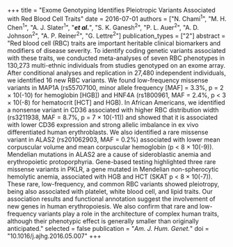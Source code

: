 +++
title = "Exome Genotyping Identifies Pleiotropic Variants Associated with Red Blood Cell Traits"
date = 2016-07-01
authors = ["N. Chami<sup>1</sup>", "M. H. Chen<sup>1</sup>", "A. J. Slater<sup>1</sup>", "***et al.***", "S. K. Ganesh<sup>2</sup>", "P. L. Auer<sup>2</sup>", "A. D. Johnson<sup>2</sup>", "A. P. Reiner<sup>2</sup>", "G. Lettre<sup>2</sup>"]
publication_types = ["2"]
abstract = "Red blood cell (RBC) traits are important heritable clinical biomarkers and modifiers of disease severity. To identify coding genetic variants associated with these traits, we conducted meta-analyses of seven RBC phenotypes in 130,273 multi-ethnic individuals from studies genotyped on an exome array. After conditional analyses and replication in 27,480 independent individuals, we identified 16 new RBC variants. We found low-frequency missense variants in MAP1A (rs55707100, minor allele frequency [MAF] = 3.3%, p = 2 × 10(-10) for hemoglobin [HGB]) and HNF4A (rs1800961, MAF = 2.4%, p < 3 × 10(-8) for hematocrit [HCT] and HGB). In African Americans, we identified a nonsense variant in CD36 associated with higher RBC distribution width (rs3211938, MAF = 8.7%, p = 7 × 10(-11)) and showed that it is associated with lower CD36 expression and strong allelic imbalance in ex vivo differentiated human erythroblasts. We also identified a rare missense variant in ALAS2 (rs201062903, MAF = 0.2%) associated with lower mean corpuscular volume and mean corpuscular hemoglobin (p < 8 × 10(-9)). Mendelian mutations in ALAS2 are a cause of sideroblastic anemia and erythropoietic protoporphyria. Gene-based testing highlighted three rare missense variants in PKLR, a gene mutated in Mendelian non-spherocytic hemolytic anemia, associated with HGB and HCT (SKAT p < 8 × 10(-7)). These rare, low-frequency, and common RBC variants showed pleiotropy, being also associated with platelet, white blood cell, and lipid traits. Our association results and functional annotation suggest the involvement of new genes in human erythropoiesis. We also confirm that rare and low-frequency variants play a role in the architecture of complex human traits, although their phenotypic effect is generally smaller than originally anticipated."
selected = false
publication = "*Am. J. Hum. Genet.*"
doi = "10.1016/j.ajhg.2016.05.007"
+++

